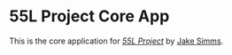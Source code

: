 # 55L Project Core App

This is the core application for 
[*55L Project*](http://55l.co/)
by [Jake Simms](http://jdsimms.com/).